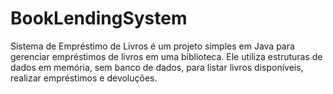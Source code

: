 # BookLendingSystem
Sistema de Empréstimo de Livros é um projeto simples em Java para gerenciar empréstimos de livros em uma biblioteca. Ele utiliza estruturas de dados em memória, sem banco de dados, para listar livros disponíveis, realizar empréstimos e devoluções.
